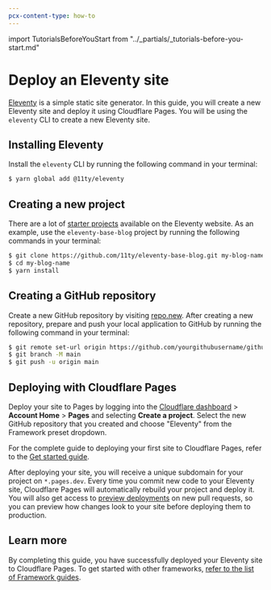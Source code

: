 ```yaml
---
pcx-content-type: how-to
---
```


import TutorialsBeforeYouStart from "../_partials/_tutorials-before-you-start.md"

# Deploy an Eleventy site

[Eleventy](https://www.11ty.dev/) is a simple static site generator. In this guide, you will create a new Eleventy site and deploy it using Cloudflare Pages. You will be using the `eleventy` CLI to create a new Eleventy site.

## Installing Eleventy

Install the `eleventy` CLI by running the following command in your terminal:

```sh
$ yarn global add @11ty/eleventy
```

## Creating a new project

There are a lot of [starter projects](https://www.11ty.dev/docs/starter/) available on the Eleventy website. As an example, use the `eleventy-base-blog` project by running the following commands in your terminal:

```sh
$ git clone https://github.com/11ty/eleventy-base-blog.git my-blog-name
$ cd my-blog-name
$ yarn install
```

<TutorialsBeforeYouStart/>

## Creating a GitHub repository

Create a new GitHub repository by visiting [repo.new](https://repo.new). After creating a new repository, prepare and push your local application to GitHub by running the following command in your terminal:

```sh
$ git remote set-url origin https://github.com/yourgithubusername/githubrepo
$ git branch -M main
$ git push -u origin main
```

## Deploying with Cloudflare Pages

Deploy your site to Pages by logging into the [Cloudflare dashboard](https://dash.cloudflare.com/) > **Account Home** > **Pages** and selecting **Create a project**. Select the new GitHub repository that you created and choose "Eleventy" from the Framework preset dropdown.

<Aside type="note">

For the complete guide to deploying your first site to Cloudflare Pages, refer to the [Get started guide](/get-started).

</Aside>

After deploying your site, you will receive a unique subdomain for your project on `*.pages.dev`.
Every time you commit new code to your Eleventy site, Cloudflare Pages will automatically rebuild your project and deploy it. You will also get access to [preview deployments](/platform/preview-deployments) on new pull requests, so you can preview how changes look to your site before deploying them to production.

## Learn more

By completing this guide, you have successfully deployed your Eleventy site to Cloudflare Pages. To get started with other frameworks, [refer to the list of Framework guides](/framework-guides).

